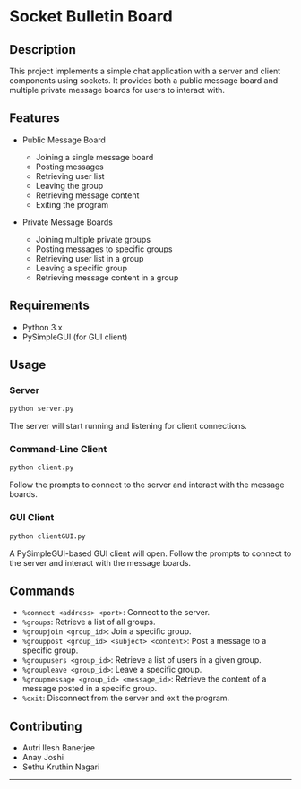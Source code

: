 # Socket Bulletin Board

## Description

This project implements a simple chat application with a server and client components using sockets. It provides both a public message board and multiple private message boards for users to interact with.

## Features

- Public Message Board
  - Joining a single message board
  - Posting messages
  - Retrieving user list
  - Leaving the group
  - Retrieving message content
  - Exiting the program

- Private Message Boards
  - Joining multiple private groups
  - Posting messages to specific groups
  - Retrieving user list in a group
  - Leaving a specific group
  - Retrieving message content in a group

## Requirements

- Python 3.x
- PySimpleGUI (for GUI client)

## Usage

### Server

```bash
python server.py
```

The server will start running and listening for client connections.

### Command-Line Client

```bash
python client.py
```

Follow the prompts to connect to the server and interact with the message boards.

### GUI Client

```bash
python clientGUI.py
```

A PySimpleGUI-based GUI client will open. Follow the prompts to connect to the server and interact with the message boards.

## Commands

- `%connect <address> <port>`: Connect to the server.
- `%groups`: Retrieve a list of all groups.
- `%groupjoin <group_id>`: Join a specific group.
- `%grouppost <group_id> <subject> <content>`: Post a message to a specific group.
- `%groupusers <group_id>`: Retrieve a list of users in a given group.
- `%groupleave <group_id>`: Leave a specific group.
- `%groupmessage <group_id> <message_id>`: Retrieve the content of a message posted in a specific group.
- `%exit`: Disconnect from the server and exit the program.


## Contributing

- Autri Ilesh Banerjee
- Anay Joshi
- Sethu Kruthin Nagari
---